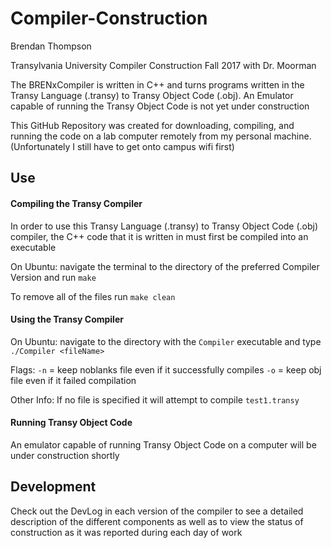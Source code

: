 # Compiler-Construction

Brendan Thompson

Transylvania University	Compiler Construction Fall 2017 with Dr. Moorman

The BRENxCompiler is written in C++ and turns programs written in the Transy Language (.transy) to Transy Object Code (.obj). An Emulator capable of running the Transy Object Code is not yet under construction

This GitHub Repository was created for downloading, compiling, and running the code on a lab computer remotely from my personal machine. (Unfortunately I still have to get onto campus wifi first)

## Use

#### Compiling the Transy Compiler

In order to use this Transy Language (.transy) to Transy Object Code (.obj) compiler, the C++ code that it is written in must first be compiled into an executable

On Ubuntu: navigate the terminal to the directory of the preferred Compiler Version and run `make`

To remove all of the files run `make clean`

#### Using the Transy Compiler

On Ubuntu: navigate to the directory with the `Compiler` executable and type `./Compiler <fileName>`

Flags:
	`-n` = keep noblanks file even if it successfully compiles
	`-o` = keep obj file even if it failed compilation

Other Info:
	If no file is specified it will attempt to compile `test1.transy`

#### Running Transy Object Code

An emulator capable of running Transy Object Code on a computer will be under construction shortly

## Development

Check out the DevLog in each version of the compiler to see a detailed description of the different components as well as to view the status of construction as it was reported during each day of work